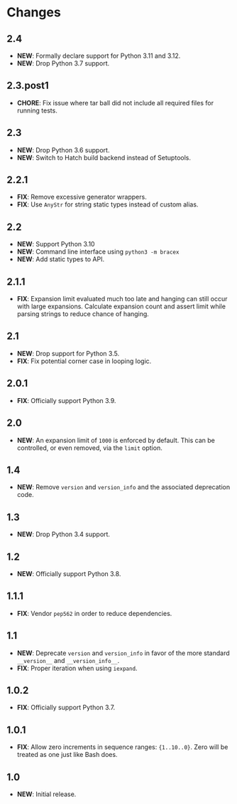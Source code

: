 # Changes

## 2.4

-   **NEW**: Formally declare support for Python 3.11 and 3.12.
-   **NEW**: Drop Python 3.7 support.

## 2.3.post1

-   **CHORE**: Fix issue where tar ball did not include all required files for running tests.

## 2.3

-   **NEW**: Drop Python 3.6 support.
-   **NEW**: Switch to Hatch build backend instead of Setuptools.

## 2.2.1

-   **FIX**: Remove excessive generator wrappers.
-   **FIX**: Use `AnyStr` for string static types instead of custom alias.

## 2.2

-   **NEW**: Support Python 3.10
-   **NEW**: Command line interface using `python3 -m bracex`
-   **NEW**: Add static types to API.

## 2.1.1

-   **FIX**: Expansion limit evaluated much too late and hanging can still occur with large expansions. Calculate
    expansion count and assert limit while parsing strings to reduce chance of hanging.

## 2.1

-   **NEW**: Drop support for Python 3.5.
-   **FIX**: Fix potential corner case in looping logic.

## 2.0.1

-   **FIX**: Officially support Python 3.9.

## 2.0

-   **NEW**: An expansion limit of `1000` is enforced by default. This can be controlled, or even removed, via the
    `limit` option.

## 1.4

-   **NEW**: Remove `version` and `version_info` and the associated deprecation code.

## 1.3

-   **NEW**: Drop Python 3.4 support.

## 1.2

-   **NEW**: Officially support Python 3.8.

## 1.1.1

-   **FIX**: Vendor `pep562` in order to reduce dependencies.

## 1.1

-   **NEW**: Deprecate `version` and `version_info` in favor of the more standard `__version__` and `__version_info__`.
-   **FIX**: Proper iteration when using `iexpand`.

## 1.0.2

-   **FIX**: Officially support Python 3.7.

## 1.0.1

-   **FIX**: Allow zero increments in sequence ranges: `{1..10..0}`. Zero will be treated as one just like Bash does.

## 1.0

-   **NEW**: Initial release.
